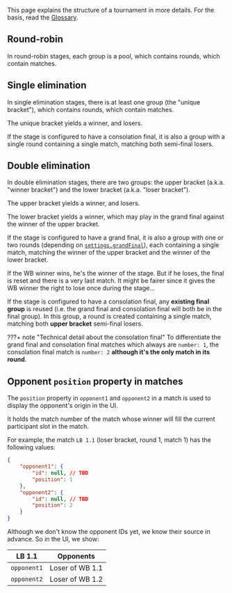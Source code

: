 This page explains the structure of a tournament in more details. For the basis, read the [Glossary](glossary.md).

## Round-robin

In round-robin stages, each group is a pool, which contains rounds, which contain matches.

## Single elimination

In single elimination stages, there is at least one group (the "unique bracket"), which contains rounds, which contain matches.

The unique bracket yields a winner, and losers.

If the stage is configured to have a consolation final, it is also a group with a single round containing a single match, matching both semi-final losers.

## Double elimination

In double elimination stages, there are two groups: the upper bracket (a.k.a. "winner bracket") and the lower bracket (a.k.a. "loser bracket").

The upper bracket yields a winner, and losers.

The lower bracket yields a winner, which may play in the grand final against the winner of the upper bracket.

If the stage is configured to have a grand final, it is also a group with one or two rounds (depending on [`settings.grandFinal`](/brackets-docs/reference/model/interfaces/StageSettings.html#grandFinal)), each containing a single match, matching the winner of the upper bracket and the winner of the lower bracket.

If the WB winner wins, he's the winner of the stage. But if he loses, the final is reset and there is a very last match. It might be fairer since it gives the WB winner the right to lose once during the stage...

If the stage is configured to have a consolation final, any **existing final group** is reused (i.e. the grand final and consolation final will both be in the final group).
In this group, a round is created containing a single match, matching both **upper bracket** semi-final losers.

???+ note "Technical detail about the consolation final"
    To differentiate the grand final and consolation final matches which always are `number: 1`, the consolation final match is `number: 2` **although it's the only match in its round**.

## Opponent `position` property in matches

The `position` property in `opponent1` and `opponent2` in a match is used to display the opponent's origin in the UI.

It holds the match number of the match whose winner will fill the current participant slot in the match.

For example, the match `LB 1.1` (loser bracket, round 1, match 1) has the following values:
```json
{
    "opponent1": {
        "id": null, // TBD
        "position": 1
    },
    "opponent2": {
        "id": null, // TBD
        "position": 2
    }
}
```

Although we don't know the opponent IDs yet, we know their source in advance. So in the UI, we show:

| LB 1.1      | Opponents       |
| ----------- | --------------- |
| `opponent1` | Loser of WB 1.1 |
| `opponent2` | Loser of WB 1.2 |
